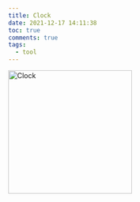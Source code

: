 ```yaml
---
title: Clock
date: 2021-12-17 14:11:38
toc: true
comments: true
tags:
  - tool
---
```



<img src="https://lyloou.github.io/clock/clock.svg" alt="Clock" title="Clock" height="250px" width="250px">
